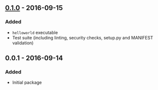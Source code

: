 ## [0.1.0] - 2016-09-15
### Added
- `helloworld` executable
- Test suite (including linting, security checks, setup.py and MANIFEST validation)

## 0.0.1 - 2016-09-14
### Added
- Initial package

[0.1.0]: https://github.com/vitorbaptista/pyconuk_helloworld/compare/v0.0.1...v0.1.0

